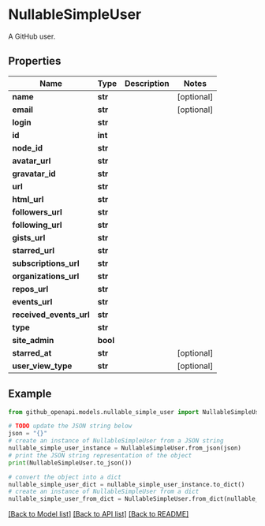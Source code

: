 # NullableSimpleUser

A GitHub user.

## Properties

Name | Type | Description | Notes
------------ | ------------- | ------------- | -------------
**name** | **str** |  | [optional] 
**email** | **str** |  | [optional] 
**login** | **str** |  | 
**id** | **int** |  | 
**node_id** | **str** |  | 
**avatar_url** | **str** |  | 
**gravatar_id** | **str** |  | 
**url** | **str** |  | 
**html_url** | **str** |  | 
**followers_url** | **str** |  | 
**following_url** | **str** |  | 
**gists_url** | **str** |  | 
**starred_url** | **str** |  | 
**subscriptions_url** | **str** |  | 
**organizations_url** | **str** |  | 
**repos_url** | **str** |  | 
**events_url** | **str** |  | 
**received_events_url** | **str** |  | 
**type** | **str** |  | 
**site_admin** | **bool** |  | 
**starred_at** | **str** |  | [optional] 
**user_view_type** | **str** |  | [optional] 

## Example

```python
from github_openapi.models.nullable_simple_user import NullableSimpleUser

# TODO update the JSON string below
json = "{}"
# create an instance of NullableSimpleUser from a JSON string
nullable_simple_user_instance = NullableSimpleUser.from_json(json)
# print the JSON string representation of the object
print(NullableSimpleUser.to_json())

# convert the object into a dict
nullable_simple_user_dict = nullable_simple_user_instance.to_dict()
# create an instance of NullableSimpleUser from a dict
nullable_simple_user_from_dict = NullableSimpleUser.from_dict(nullable_simple_user_dict)
```
[[Back to Model list]](../README.md#documentation-for-models) [[Back to API list]](../README.md#documentation-for-api-endpoints) [[Back to README]](../README.md)


